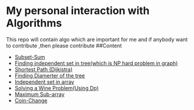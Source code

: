 # My personal interaction with Algorithms
This repo will contain algo which are important for me and if anybody want to contribute ,then please contribute
##Content
* [Subset-Sum](https://github.com/sunil-dinday/my-algo-collection/blob/master/subset-sum.cpp)
* [Finding independent set in tree(which is NP hard problem in graph)](https://github.com/sunil-dinday/my-algo-collection/blob/master/independent-set-in-trees.cpp)
* [Shortest Path (Dijkistra)](https://github.com/sunil-dinday/my-algo-collection/blob/master/shortest-path(Dijkstra).cpp)
* [Finding Diamerter of the tree](https://github.com/sunil-dinday/my-algo-collection/blob/master/tree-diameter.cpp)
* [Independent set in array](https://github.com/sunil-dinday/my-algo-collection/blob/master/Independent-set-in-array.cpp)
* [Solving a Wine Problem(Using Dp)](https://github.com/sunil-dinday/my-algo-collection/blob/master/dp-wine.cpp)
* [Maximum Sub-array](https://github.com/sunil-dinday/my-algo-collection/blob/master/maximum-subarray.cpp)
* [Coin-Change](https://github.com/sunil-dinday/my-algo-collection/blob/master/Coins-Change.cpp)
